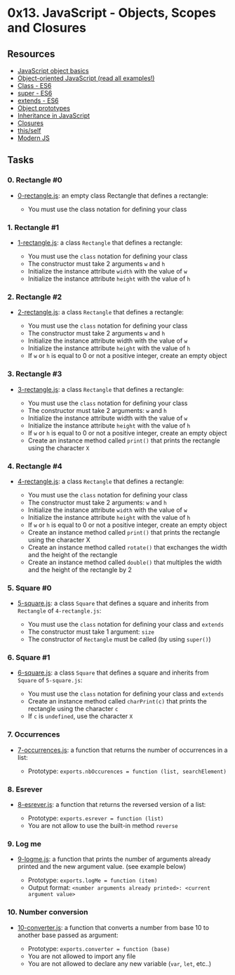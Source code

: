 # 0x13. JavaScript - Objects, Scopes and Closures
## Resources

+ [JavaScript object basics](https://developer.mozilla.org/en-US/docs/Learn/JavaScript/Objects/Basics)
+ [Object-oriented JavaScript (read all examples!)](https://developer.mozilla.org/en-US/docs/Learn/JavaScript/Objects/Classes_in_JavaScript)
+ [Class - ES6](https://developer.mozilla.org/en-US/docs/Web/JavaScript/Reference/Classes)
+ [super - ES6](https://developer.mozilla.org/en-US/docs/Web/JavaScript/Reference/Operators/super)
+ [extends - ES6](https://developer.mozilla.org/en-US/docs/Web/JavaScript/Reference/Classes/extends)
+ [Object prototypes](https://developer.mozilla.org/en-US/docs/Learn/JavaScript/Objects/Object_prototypes)
+ [Inheritance in JavaScript](https://developer.mozilla.org/en-US/docs/Learn/JavaScript/Objects/Classes_in_JavaScript)
+ [Closures](https://developer.mozilla.org/en-US/docs/Web/JavaScript/Closures)
+ [this/self](https://alistapart.com/article/getoutbindingsituations/)
+ [Modern JS](https://github.com/mbeaudru/modern-js-cheatsheet)

## Tasks
### 0. Rectangle #0
+ [0-rectangle.js](): an empty class Rectangle that defines a rectangle:

	+ You must use the class notation for defining your class
### 1. Rectangle #1
+ [1-rectangle.js](): a class ``Rectangle`` that defines a rectangle:

	+ You must use the ``class`` notation for defining your class
	+ The constructor must take 2 arguments ``w`` and ``h``
	+ Initialize the instance attribute ``width`` with the value of ``w``
	+ Initialize the instance attribute ``height`` with the value of ``h``
### 2. Rectangle #2
+ [2-rectangle.js](): a class ``Rectangle`` that defines a rectangle:

	+ You must use the ``class`` notation for defining your class
	+ The constructor must take 2 arguments ``w`` and ``h``
	+ Initialize the instance attribute width with the value of ``w``
	+ Initialize the instance attribute ``height`` with the value of ``h``
	+ If ``w`` or ``h`` is equal to 0 or not a positive integer, create an empty object
### 3. Rectangle #3
+ [3-rectangle.js](): a class ``Rectangle`` that defines a rectangle:

	+ You must use the ``class`` notation for defining your class
	+ The constructor must take 2 arguments: ``w`` and ``h``
	+ Initialize the instance attribute width with the value of ``w``
	+ Initialize the instance attribute ``height`` with the value of ``h``
	+ If ``w`` or ``h`` is equal to 0 or not a positive integer, create an empty object
	+ Create an instance method called ``print()`` that prints the rectangle using the character ``X``
### 4. Rectangle #4
+ [4-rectangle.js](): a class ``Rectangle`` that defines a rectangle:

	+ You must use the ``class`` notation for defining your class
	+ The constructor must take 2 arguments: ``w`` and ``h``
	+ Initialize the instance attribute ``width`` with the value of ``w``
	+ Initialize the instance attribute ``height`` with the value of ``h``
	+ If ``w`` or ``h`` is equal to 0 or not a positive integer, create an empty object
	+ Create an instance method called ``print()`` that prints the rectangle using the character X
	+ Create an instance method called ``rotate()`` that exchanges the width and the height of the rectangle
	+ Create an instance method called ``double()`` that multiples the width and the height of the rectangle by 2
### 5. Square #0
+ [5-square.js](): a class ``Square`` that defines a square and inherits from ``Rectangle`` of ``4-rectangle.js``:

	+ You must use the ``class`` notation for defining your class and ``extends``
	+ The constructor must take 1 argument: ``size``
	+ The constructor of ``Rectangle`` must be called (by using ``super()``)
### 6. Square #1
+ [6-square.js](): a class ``Square`` that defines a square and inherits from ``Square`` of ``5-square.js``:

	+ You must use the ``class`` notation for defining your class and ``extends``
	+ Create an instance method called ``charPrint(c)`` that prints the rectangle using the character ``c``
	+ If ``c`` is ``undefined``, use the character ``X``
### 7. Occurrences
+ [7-occurrences.js]():  a function that returns the number of occurrences in a list:

	+ Prototype: ``exports.nbOccurences = function (list, searchElement)``
### 8. Esrever
+ [8-esrever.js](): a function that returns the reversed version of a list:

	+ Prototype: ``exports.esrever = function (list)``
 	+ You are not allow to use the built-in method ``reverse``
### 9. Log me
+ [9-logme.js](): a function that prints the number of arguments already printed and the new argument value. (see example below)

	+ Prototype: ``exports.logMe = function (item)``
	+ Output format: ``<number arguments already printed>: <current argument value>``
### 10. Number conversion
+ [10-converter.js](): a function that converts a number from base 10 to another base passed as argument:

	+ Prototype: ``exports.converter = function (base)``
	+ You are not allowed to import any file
	+ You are not allowed to declare any new variable (``var``, ``let``, etc..)
